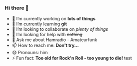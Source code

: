 ### Hi there 👋

- 🔭 I’m currently working on **lots of things**
- 🌱 I’m currently learning **git**
- 👯 I’m looking to collaborate on *plenty of things*
- 🤔 I’m looking for help with ~~nothing~~
- 💬 Ask me about Hamradio - Amateurfunk
- 📫 How to reach me: **Don't try...**
- 😄 Pronouns: him
- ⚡ Fun fact: **Too old for Rock'n Roll - too young to die!**
test